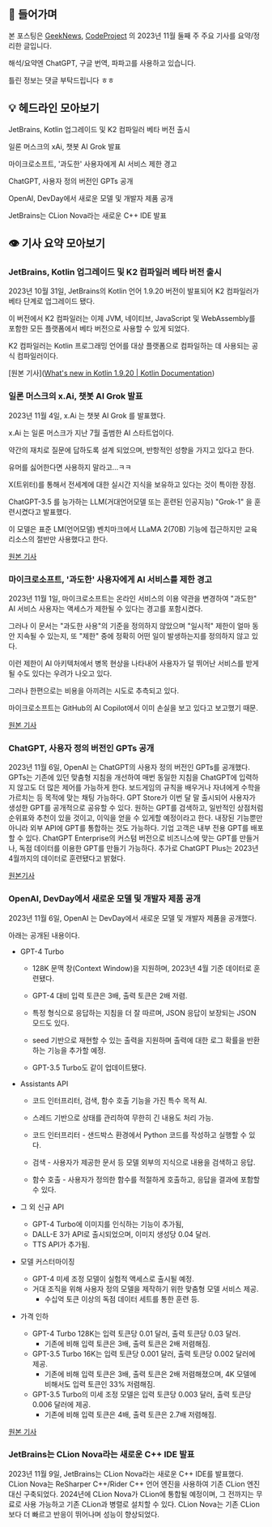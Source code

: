 ## 📢 들어가며

본 포스팅은 [GeekNews](https://news.hada.io/), [CodeProject](https://www.codeproject.com/script/news/list.aspx) 의 2023년 11월 둘째 주 주요 기사를 요약/정리한 글입니다.

해석/요약엔 ChatGPT, 구글 번역, 파파고를 사용하고 있습니다.

틀린 정보는 댓글 부탁드립니다 ㅎㅎ

## 💡 헤드라인 모아보기

JetBrains, Kotlin 업그레이드 및 K2 컴파일러 베타 버전 출시

일론 머스크의 xAi, 챗봇 AI Grok 발표

마이크로소프트, '과도한' 사용자에게 AI 서비스 제한 경고

ChatGPT, 사용자 정의 버전인 GPTs 공개

OpenAI, DevDay에서 새로운 모델 및 개발자 제품 공개

JetBrains는 CLion Nova라는 새로운 C++ IDE 발표

## 👁️ 기사 요약 모아보기

### JetBrains, Kotlin 업그레이드 및 K2 컴파일러 베타 버전 출시

2023년 10월 31일, JetBrains의 Kotlin 언어 1.9.20 버전이 발표되어 K2 컴파일러가 베타 단계로 업그레이드 됐다.

이 버전에서 K2 컴파일러는 이제 JVM, 네이티브, JavaScript 및 WebAssembly를 포함한 모든 플랫폼에서 베타 버전으로 사용할 수 있게 되었다.

K2 컴파일러는 Kotlin 프로그래밍 언어를 대상 플랫폼으로 컴파일하는 데 사용되는 공식 컴파일러이다.

[원본 기사]([What's new in Kotlin 1.9.20 | Kotlin Documentation](https://kotlinlang.org/docs/whatsnew1920.html))

### 일론 머스크의 x.Ai, 챗봇 AI Grok 발표

2023년 11월 4일, x.Ai 는 챗봇 AI Grok 를 발표했다.

x.Ai 는 일론 머스크가 지난 7월 출범한 AI 스타트업이다.

약간의 재치로 질문에 답하도록 설계 되었으며, 반항적인 성향을 가지고 있다고 한다.

유머를 싫어한다면 사용하지 말라고...ㅋㅋ

X(트위터)를 통해서 전세계에 대한 실시간 지식을 보유하고 있다는 것이 특이한 장점.

ChatGPT-3.5 를 능가하는 LLM(거대언어모델 또는 훈련된 인공지능) "Grok-1" 을 훈련시켰다고 발표했다.

이 모델은 표준 LM(언어모델) 벤치마크에서 LLaMA 2(70B) 기능에 접근하지만 교육 리소스의 절반만 사용했다고 한다.

[원본 기사](https://x.ai/)

### 마이크로소프트, '과도한' 사용자에게 AI 서비스를 제한 경고

2023년 11월 1일, 마이크로소프트는 온라인 서비스의 이용 약관을 변경하여 "과도한" AI 서비스 사용자는 액세스가 제한될 수 있다는 경고를 포함시켰다.

그러나 이 문서는 "과도한 사용"의 기준을 정의하지 않았으며 "일시적" 제한이 얼마 동안 지속될 수 있는지, 또 "제한" 중에 정확히 어떤 일이 발생하는지를 정의하지 않고 있다.

이런 제한이 AI 아키텍처에서 병목 현상을 나타내어 사용자가 덜 뛰어난 서비스를 받게 될 수도 있다는 우려가 나오고 있다.

그러나 한편으로는 비용을 아끼려는 시도로 추측되고 있다.

마이크로소프트는 GitHub의 AI Copilot에서 이미 손실을 보고 있다고 보고했기 때문.

[원본 기사](https://www.theregister.com/2023/11/02/microsoft_generative_ai_throttling/)

### ChatGPT, 사용자 정의 버전인 GPTs 공개

2023년 11월 6일, OpenAI 는 ChatGPT의 사용자 정의 버전인 GPTs를 공개했다.
GPTs는 기존에 있던 맞춤형 지침을 개선하여 매번 동일한 지침을 ChatGPT에 입력하지 않고도 더 많은 제어를 가능하게 한다.
보드게임의 규칙을 배우거나 자녀에게 수학을 가르치는 등 목적에 맞는 채팅 가능하다.
GPT Store가 이번 달 말 출시되어 사용자가 생성한 GPT를 공개적으로 공유할 수 있다.
원하는 GPT를 검색하고, 일반적인 상점처럼 순위표와 추천이 있을 것이고, 이익을 얻을 수 있게할 예정이라고 한다.
내장된 기능뿐만 아니라 외부 API에 GPT를 통합하는 것도 가능하다.
기업 고객은 내부 전용 GPT를 배포할 수 있다.
ChatGPT Enterprise의 커스텀 버전으로 비즈니스에 맞는 GPT를 만들거나, 독점 데이터를 이용한 GPT를 만들기 가능하다.
추가로 ChatGPT Plus는 2023년 4월까지의 데이터로 훈련됐다고 밝혔다.

[원본기사](https://openai.com/blog/introducing-gpts)

### OpenAI, DevDay에서 새로운 모델 및 개발자 제품 공개

2023년 11월 6일, OpenAI 는 DevDay에서 새로운 모델 및 개발자 제품을 공개했다.

아래는 공개된 내용이다.

-   GPT-4 Turbo

    -   128K 문맥 창(Context Window)을 지원하며, 2023년 4월 기준 데이터로 훈련됐다.

    -   GPT-4 대비 입력 토큰은 3배, 출력 토큰은 2배 저렴.

    -   특정 형식으로 응답하는 지침을 더 잘 따르며, JSON 응답이 보장되는 JSON 모드도 있다.

    -   seed 기반으로 재현할 수 있는 출력을 지원하며 출력에 대한 로그 확률을 반환하는 기능을 추가할 예정.

    -   GPT-3.5 Turbo도 같이 업데이트됐다.

-   Assistants API

    -   코드 인터프리터, 검색, 함수 호출 기능을 가진 특수 목적 AI.

    -   스레드 기반으로 상태를 관리하여 무한히 긴 내용도 처리 가능.

    -   코드 인터프리터 - 샌드박스 환경에서 Python 코드를 작성하고 실행할 수 있다.

    -   검색 - 사용자가 제공한 문서 등 모델 외부의 지식으로 내용을 검색하고 응답.

    -   함수 호출 - 사용자가 정의한 함수를 적절하게 호출하고, 응답을 결과에 포함할 수 있다.

-   그 외 신규 API
    -   GPT-4 Turbo에 이미지를 인식하는 기능이 추가됨,
    -   DALL-E 3가 API로 출시되었으며, 이미지 생성당 0.04 달러.
    -   TTS API가 추가됨.
-   모델 커스터마이징
    -   GPT-4 미세 조정 모델이 실험적 액세스로 출시될 예정.
    -   거대 조직을 위해 사용자 정의 모델을 제작하기 위한 맞춤형 모델 서비스 제공.
        -   수십억 토큰 이상의 독점 데이터 세트를 통한 훈련 등.
-   가격 인하
    -   GPT-4 Turbo 128K는 입력 토큰당 0.01 달러, 출력 토큰당 0.03 달러.
        -   기존에 비해 입력 토큰은 3배, 출력 토큰은 2배 저렴해짐.
    -   GPT-3.5 Turbo 16K는 입력 토큰당 0.001 달러, 출력 토큰당 0.002 달러에 제공.
        -   기존에 비해 입력 토큰은 3배, 출력 토큰은 2배 저렴해졌으며, 4K 모델에 비해서도 입력 토큰인 33% 저렴해짐.
    -   GPT-3.5 Turbo의 미세 조정 모델은 입력 토큰당 0.003 달러, 출력 토큰당 0.006 달러에 제공.
        -   기존에 비해 입력 토큰은 4배, 출력 토큰은 2.7배 저렴해짐.

[원본 기사](https://openai.com/blog/new-models-and-developer-products-announced-at-devday)

### JetBrains는 CLion Nova라는 새로운 C++ IDE 발표

2023년 11월 9일, JetBrains는 CLion Nova라는 새로운 C++ IDE를 발표했다.
CLion Nova는 ReSharper C++/Rider C++ 언어 엔진을 사용하여 기존 CLion 엔진 대신 구축되었다.
2024년에 CLion Nova가 CLion에 통합될 예정이며, 그 전까지는 무료로 사용 가능하고 기존 CLion과 병렬로 설치할 수 있다.
CLion Nova는 기존 CLion보다 더 빠르고 반응이 뛰어나며 성능이 향상되었다.
